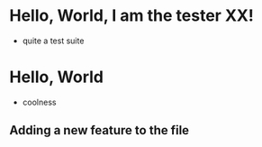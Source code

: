 # Hello, World, I am the tester XX!

- quite a test suite

# Hello, World

- coolness

## Adding a new feature to the file
